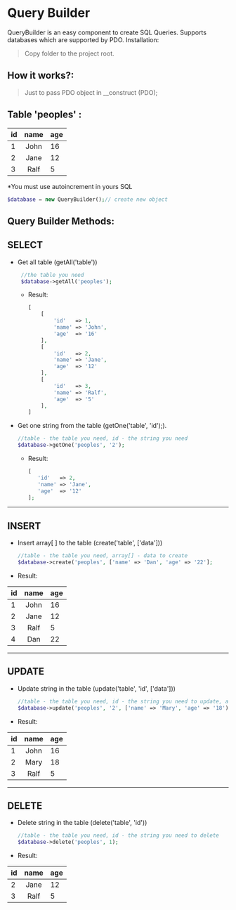 Query Builder
=
QueryBuilder is an easy component to create SQL Queries.
Supports databases which are supported by PDO.
Installation:

>Copy folder to the project root.

How it works?:
-
>Just to pass PDO object in __construct (PDO);

Table 'peoples' :
-
| id|name|age|
  |---|:----:|---|
  | 1 | John |16|
  | 2 | Jane |12|
  | 3 | Ralf | 5|
*You must use autoincrement in yours SQL 

```php
$database = new QueryBuilder();// create new object
```
Query Builder Methods:
-
SELECT
-
+ Get all table (getAll('table'))
  ```php
   //the table you need
   $database->getAll('peoples');
  ```
     + Result:
        ```php
       [
            [
                'id'   => 1,
                'name' => 'John',
                'age'  => '16'
            ],
            [
                'id'   => 2,
                'name' => 'Jane',
                'age'  => '12'
            ],
            [
                'id'   => 3,
                'name' => 'Ralf',
                'age'  => '5'
            ],
       ]
        ```
+ Get one string from the table (getOne('table', 'id');).
   ```php
   //table - the table you need, id - the string you need
   $database->getOne('peoples', '2');
   ```
     + Result:
        ```php
        [
           'id'   => 2,
           'name' => 'Jane',
           'age'  => '12'
        ];
        ```
***
INSERT
-
+ Insert array[ ] to the table (create('table', ['data']))
   ```php
   //table - the table you need, array[] - data to create
  $database->create('peoples', ['name' => 'Dan', 'age' => '22'];
   ```
+ Result:

| id|name|age|
  |---|:----:|---|
  | 1 | John |16|
  | 2 | Jane |12|
  | 3 | Ralf | 5|
  | 4 | Dan | 22|
***
UPDATE
-
+ Update string in the table (update('table', 'id', ['data']))
   ```php
   //table - the table you need, id - the string you need to update, array[] - data to update
  $database->update('peoples', '2', ['name' => 'Mary', 'age' => '18');
   ```
+ Result:
  
| id|name|age|
  |---|:----:|---|
  | 1 | John |16|
  | 2 | Mary |18|
  | 3 | Ralf | 5|
***
DELETE
-
+ Delete string in the table (delete('table', 'id'))
   ```php
   //table - the table you need, id - the string you need to delete
  $database->delete('peoples', 1);
   ```
+ Result:
  
| id|name|age|
  |---|:----:|---|
  | 2 | Jane |12|
  | 3 | Ralf | 5|